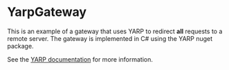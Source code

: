 # YarpGateway
This is an example of a gateway that uses YARP to redirect **all** requests to a remote server. 
The gateway is implemented in C# using the YARP nuget package.

See the [YARP documentation](https://microsoft.github.io/reverse-proxy/) for more information.
